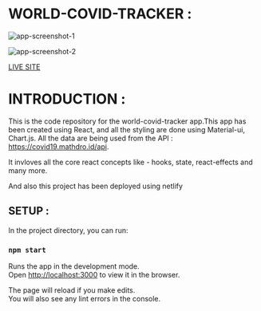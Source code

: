# WORLD-COVID-TRACKER :
![app-screenshot-1](https://raw.githubusercontent.com/kulendu/covid-tracker-project/master/src/images/Screenshot%20from%202020-06-10%2012-01-23.png)

![app-screenshot-2](https://raw.githubusercontent.com/kulendu/covid-tracker-project/master/src/images/Screenshot%20from%202020-06-10%2012-01-46.png)

[LIVE SITE](https://ecstatic-curie-8eccb7.netlify.app/)

# INTRODUCTION :
This is the code repository for the world-covid-tracker app.This app has been created using React, and all the styling are done using Material-ui, Chart.js.
All the data are being used from the API : https://covid19.mathdro.id/api.

It invloves all the core react concepts like - hooks, state, react-effects and many more.

And also this project has been deployed using netlify


## SETUP :

In the project directory, you can run:

### `npm start`

Runs the app in the development mode.<br />
Open [http://localhost:3000](http://localhost:3000) to view it in the browser.

The page will reload if you make edits.<br />
You will also see any lint errors in the console.

